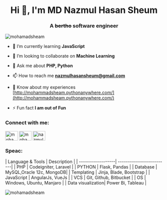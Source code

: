 <h1 align="center">Hi 👋, I'm MD Nazmul Hasan Sheum</h1>
<h3 align="center">A <del>bertho</del> software engineer</h3>

<p align="left"> <img src="https://komarev.com/ghpvc/?username=mohamadsheam&label=Profile%20views&color=0e75b6&style=flat" alt="mohamadsheam" /> </p>

- 🌱 I’m currently learning **JavaScript**

- 👯 I’m looking to collaborate on **Machine Learning**

- 💬 Ask me about **PHP, Python**

- 📫 How to reach me **nazmulhasansheum@gmail.com**

- 📄 Know about my experiences [http://mohammadsheam.pythonanywhere.com/](http://mohammadsheam.pythonanywhere.com/)

- ⚡ Fun fact **I am out of Fun**

<h3 align="left">Connect with me:</h3>
<p align="left">
<a href="https://linkedin.com/in/mohammadsheam" target="blank"><img align="center" src="https://cdn.jsdelivr.net/npm/simple-icons@3.0.1/icons/linkedin.svg" alt="mohammadsheam" height="30" width="40" /></a>
<a href="https://stackoverflow.com/users/mohammadsheam" target="blank"><img align="center" src="https://cdn.jsdelivr.net/npm/simple-icons@3.0.1/icons/stackoverflow.svg" alt="mohammadsheam" height="30" width="40" /></a>
<a href="https://fb.com/nazmulhasansheum" target="blank"><img align="center" src="https://cdn.jsdelivr.net/npm/simple-icons@3.0.1/icons/facebook.svg" alt="nazmulhasansheum" height="30" width="40" /></a>
</p>

<h3 align="left">Speac:</h3>
| Language & Tools  | Description              |
| ------------------| -------------------------|
| PHP               | Codeigniter, Laravel     |
| PYTHON            | Flask, Pandas            |
| Database          | MySQL,Oracle 12c, MongoDB|
| Templating        | Jinja, Blade, Bootstrap  |
| JavaScript        | AngularJs, VueJs   |
| VCS               | Git, Github, Bitbucket   |
| OS                | Windows, Ubuntu, Manjaro |
| Data visualization| Power Bi, Tableau        |

<p><img align="left" src="https://github-readme-stats.vercel.app/api/top-langs?username=mohamadsheam&show_icons=true&locale=en&layout=compact" alt="mohamadsheam" /></p>

